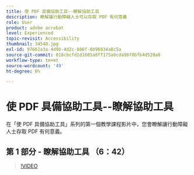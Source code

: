 ```yaml
---
title: 使 PDF 具備協助工具--瞭解協助工具
description: 瞭解讓行動障礙人士可以存取 PDF 有何意義
role: User
product: adobe acrobat
level: Experienced
topic-revisit: Accessibility
thumbnail: 34540.jpg
exl-id: 97661a3a-4d9b-4d2c-886f-0b96934a8c5a
source-git-commit: 018cbcfd1d1605a8ff175a0cda98f0bfb4d528a8
workflow-type: tm+mt
source-wordcount: '49'
ht-degree: 0%

---
```


# 使 PDF 具備協助工具--瞭解協助工具

在「使 PDF 具備協助工具」系列的第一個教學課程影片中，您會瞭解讓行動障礙人士存取 PDF 有何意義。

## 第 1 部分 - 瞭解協助工具 （6：42）

>[!VIDEO](https://video.tv.adobe.com/v/34540)
